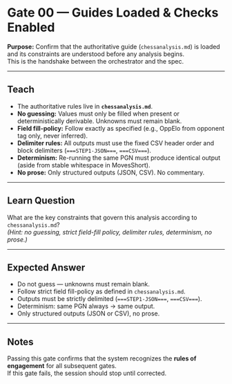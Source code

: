 # Gate 00 — Guides Loaded & Checks Enabled

**Purpose:** Confirm that the authoritative guide (`chessanalysis.md`) is loaded and its constraints are understood before any analysis begins.  
This is the handshake between the orchestrator and the spec.

---

## Teach
- The authoritative rules live in **`chessanalysis.md`**.  
- **No guessing:** Values must only be filled when present or deterministically derivable. Unknowns must remain blank.  
- **Field fill-policy:** Follow exactly as specified (e.g., OppElo from opponent tag only, never inferred).  
- **Delimiter rules:** All outputs must use the fixed CSV header order and block delimiters (`===STEP1-JSON===`, `===CSV===`).  
- **Determinism:** Re-running the same PGN must produce identical output (aside from stable whitespace in MovesShort).  
- **No prose:** Only structured outputs (JSON, CSV). No commentary.  

---

## Learn Question
What are the key constraints that govern this analysis according to `chessanalysis.md`?  
*(Hint: no guessing, strict field-fill policy, delimiter rules, determinism, no prose.)*

---

## Expected Answer
- Do not guess — unknowns must remain blank.  
- Follow strict field fill-policy as defined in `chessanalysis.md`.  
- Outputs must be strictly delimited (`===STEP1-JSON===`, `===CSV===`).  
- Determinism: same PGN always → same output.  
- Only structured outputs (JSON or CSV), no prose.  

---

## Notes
Passing this gate confirms that the system recognizes the **rules of engagement** for all subsequent gates.  
If this gate fails, the session should stop until corrected.  

